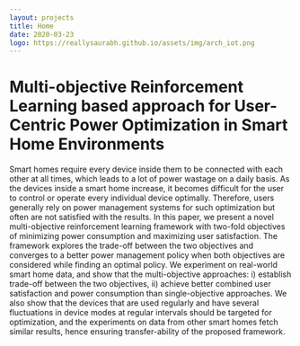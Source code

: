 ```yaml
---
layout: projects
title: Home
date: 2020-03-23
logo: https://reallysaurabh.github.io/assets/img/arch_iot.png
---
```


# Multi-objective Reinforcement Learning based approach for User-Centric Power Optimization in Smart Home Environments

Smart homes require every device inside them to be connected with each other at all times, which leads to a lot of power wastage on a daily basis. As the devices inside a smart home increase, it becomes difficult for the user to control or operate every individual device optimally. Therefore, users generally rely on power management systems for such optimization but often are not satisfied with the results. In this paper, we present a novel multi-objective reinforcement learning framework with two-fold objectives of minimizing power consumption and maximizing user satisfaction. The framework explores the trade-off between the two objectives and converges to a better power management policy when both objectives are considered while finding an optimal policy. We experiment on real-world smart home data, and show that the multi-objective approaches: i) establish trade-off between the two objectives, ii) achieve better combined user satisfaction and power consumption than single-objective approaches. We also show that the devices that are used regularly and have several fluctuations in device modes at regular intervals should be targeted for optimization, and the experiments on data from other smart homes fetch similar results, hence ensuring transfer-ability of the proposed framework. 
